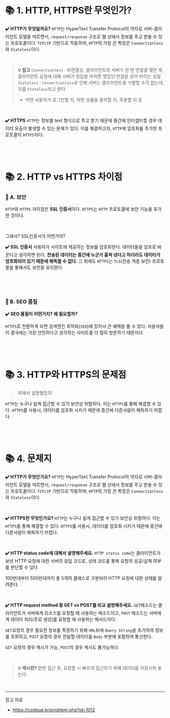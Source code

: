 # 📚 1. HTTP, HTTPS란 무엇인가?


**✔️ HTTP가 무엇일까요?**
`HTTP`는 HyperText Transfer Protocol의 약자로 서버-클라이언트 모델을 따르면서, `request/response` 구조로 웹 상에서 정보를 주고 받을 수 있는 프로토콜이다.
`TCP/IP` 기반으로 작동하며, `HTTP`의 가장 큰 특징은 `Connectionless`와 `Stateless`이다.


&nbsp;


> **💡 참고**
> `Connectionless` : 비연결성, 클라이언트와 서버가 한 번 연결을 맺은 후, 클라이언트 요청에 대해 서버가 응답을 마치면 맺었던 연결을 끊어 버리는 성질
> `Stateless` : `Connectionless`로 인해 서버는 클라이언트를 식별할 수가 없는데, 이를 `Stateless`라고 한다.
>   - 어떤 사용자가 로그인할 지, 어떤 상품을 클릭할 지, 주문할 지 등


&nbsp;


**✔️ HTTPS**
`HTTP`는 정보를 text 형식으로 주고 받기 때문에 중간에 인터셉터할 경우 데이터 유출이 발생할 수 있는 문제가 있다.
이를 해결하고자, `HTTP`에 암호화를 추가한 프로토콜이 `HTTPS`이다.


&nbsp;

&nbsp;

# 📚 2. HTTP vs HTTPS 차이점

### 📖 A. 보안

`HTTP`와 `HTTPS` 차이점은 **SSL 인증서**이다.
`HTTPS`는 `HTTP` 프로토콜에 보안 기능을 추가한 것이다.

&nbsp;

그래서? SSL인증서가 어떤거야?

**✔️ SSL 인증서**
사용자가 사이트에 제공하는 정보를 암호화한다.
데이터들을 암호로 바꾼다고 생각하면 된다.
**전송된 데이터는 중간에 누군가 훔쳐 낸다고 하더라도 데이터가 암호화되어 있기 때문에 해독할 수 없다.**
그 외에도 `HTTPS`는 `TLS`(전송 계층 보안) 프로토콜을 통해서도 보안을 유지한다.



&nbsp;

&nbsp;

### 📖 B. SEO 품질

**✔️ SEO 품질이 어떤거지? 왜 필요할까?**

`HTTPS`로 전환하게 되면 검색엔진 최적화(`SEO`)에 있어서 큰 혜택을 볼 수 있다.
사용자들이 결국에는 가장 안전하다고 생각하는 사이트를 더 많이 방문하기 때문이다.


&nbsp;


&nbsp;


# 📚 3. HTTP와 HTTPS의 문제점

> 위에서 설명했듯이


`HTTP`는 누구나 쉽게 접근할 수 있기 보안상 위험하다.
이는 `HTTPS`를 통해 해결할 수 있다.
`HTTPS`를 사용시, 데이터를 암호화 시키기 때문에 중간에 다른사람이 해독하기 어렵다.


&nbsp;

&nbsp;

# 📚 4. 문제지

**✔️ HTTP가 무엇인가요?**
`HTTP`는 HyperText Transfer Protocol의 약자로 서버-클라이언트 모델을 따르면서, `request/response` 구조로 웹 상에서 정보를 주고 받을 수 있는 프로토콜이다.
`TCP/IP` 기반으로 작동하며, `HTTP`의 가장 큰 특징은 `Connectionless`와 `Stateless`이다.


&nbsp;

**✔️ HTTPS란 무엇인가요?**
`HTTP`는 누구나 쉽게 접근할 수 있기 보안상 위험하다.
이는 `HTTPS`를 통해 해결할 수 있다.
`HTTPS`를 사용시, 데이터를 암호화 시키기 때문에 중간에 다른사람이 해독하기 어렵다.

&nbsp;

**✔️ HTTP status code에 대해서 설명해주세요.**
`HTTP status code`는 클라이언트가 보낸 HTTP 요청에 대한 서버의 응답 코드로, 상태 코드를 통해 요청의 성공/실패 여부를 판단할 수 있다.

100번대부터 500번대까지 총 5개의 클래스로 구분되어 HTTP 요청에 대한 상태를 알려준다.


&nbsp;

**✔️ HTTP request method 중 GET vs POST를 비교 설명해주세요.**
`GET`메소드는 클라이언트가 서버에게 리소스를 요청할 때 사용하는 메소드이고, `POST` 메소드는 서버에게 데이터 처리(주로 생성)를 요청할 때 사용하는 메서드이다.

`GET`요청의 경우 필요한 정보를 특정하기 위해 `URL`뒤에 `Query String`을 추가하여 정보를 조회하고, `POST` 요청의 경우 전달할 데이터를 `Body` 부분에 포함하여 통신한다.

`GET` 요청의 경우 캐시가 가능, `POST`의 경우 캐시도 불가능하다.

&nbsp;

> **💡 캐시란?**
> 한번 접근 후, 요청할 시 빠르게 접근하기 위해 데이터를 저장시켜 놓는다.


&nbsp;

----
참고 자료
- https://codeup.kr/problem.php?id=1012